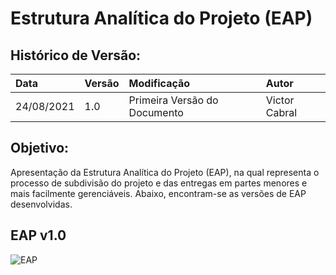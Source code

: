 # Estrutura Analítica do Projeto (EAP)

## Histórico de Versão:

| Data | Versão | Modificação | Autor |
| :- | :- | :- | :- |
| 24/08/2021 | 1.0 | Primeira Versão do Documento | Victor Cabral |

## Objetivo:

Apresentação da Estrutura Analítica do Projeto (EAP), na qual representa o processo de subdivisão do projeto e das entregas em partes menores e mais facilmente gerenciáveis. Abaixo, encontram-se as versões de EAP desenvolvidas. <!-- Adição de um comentário-->

## EAP v1.0

![EAP](EAP_Versão_1.0.png "EAP")


